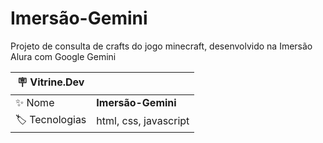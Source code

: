 # Imersão-Gemini

Projeto de consulta de crafts do jogo minecraft, desenvolvido na Imersão Alura com Google Gemini

| :placard: Vitrine.Dev |     |
| -------------  | --- |
| :sparkles: Nome        | **Imersão-Gemini**
| :label: Tecnologias | html, css, javascript
